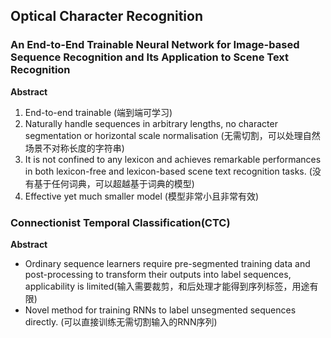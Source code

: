 ## Optical Character Recognition

### An End-to-End Trainable Neural Network for Image-based Sequence Recognition and Its Application to Scene Text Recognition 

**Abstract**

1. End-to-end trainable (端到端可学习)
2. Naturally handle sequences in arbitrary lengths, no character segmentation or horizontal scale normalisation (无需切割，可以处理自然场景不对称长度的字符串)
3. It is not confined to any lexicon and achieves remarkable performances in both lexicon-free and lexicon-based scene text recognition tasks. (没有基于任何词典，可以超越基于词典的模型)
4. Effective yet much smaller model (模型非常小且非常有效)

### Connectionist Temporal Classification(CTC)

**Abstract**

- Ordinary sequence learners require pre-segmented training data and post-processing to transform their outputs into label sequences, applicability is limited(输入需要裁剪，和后处理才能得到序列标签，用途有限)
- Novel method for training RNNs to label unsegmented sequences directly. (可以直接训练无需切割输入的RNN序列)

